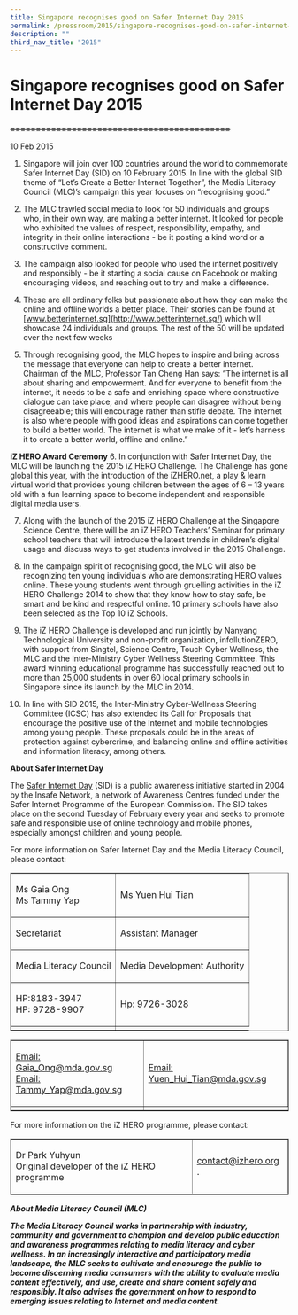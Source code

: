 ```yaml
---
title: Singapore recognises good on Safer Internet Day 2015
permalink: /pressroom/2015/singapore-recognises-good-on-safer-internet-day/
description: ""
third_nav_title: "2015"
---
```

# Singapore recognises good on Safer Internet Day 2015
~~===========================================~~

10 Feb 2015

1.   Singapore will join over 100 countries around the world to commemorate Safer Internet Day (SID) on 10 February 2015. In line with the global SID theme of “Let’s Create a Better Internet Together”, the Media Literacy Council (MLC)’s campaign this year focuses on “recognising good.”

2.   The MLC trawled social media to look for 50 individuals and groups who, in their own way, are making a better internet. It looked for people who exhibited the values of respect, responsibility, empathy, and integrity in their online interactions - be it posting a kind word or a constructive comment.

3.   The campaign also looked for people who used the internet positively and responsibly - be it starting a social cause on Facebook or making encouraging videos, and reaching out to try and make a difference.

4.   These are all ordinary folks but passionate about how they can make the online and offline worlds a better place. Their stories can be found at [www.betterinternet.sg](http://www.betterinternet.sg/) which will showcase 24 individuals and groups. The rest of the 50 will be updated over the next few weeks

5.   Through recognising good, the MLC hopes to inspire and bring across the message that everyone can help to create a better internet. Chairman of the MLC, Professor Tan Cheng Han says: “The internet is all about sharing and empowerment. And for everyone to benefit from the internet, it needs to be a safe and enriching space where constructive dialogue can take place, and where people can disagree without being disagreeable; this will encourage rather than stifle debate. The internet is also where people with good ideas and aspirations can come together to build a better world. The internet is what we make of it - let’s harness it to create a better world, offline and online.”

**iZ HERO Award Ceremony**
6.   In conjunction with Safer Internet Day, the MLC will be launching the 2015 iZ HERO Challenge. The Challenge has gone global this year, with the introduction of the iZHERO.net, a play &amp; learn virtual world that provides young children between the ages of 6 – 13 years old with a fun learning space to become independent and responsible digital media users.

7.   Along with the launch of the 2015 iZ HERO Challenge at the Singapore Science Centre, there will be an iZ HERO Teachers’ Seminar for primary school teachers that will introduce the latest trends in children’s digital usage and discuss ways to get students involved in the 2015 Challenge.

8.   In the campaign spirit of recognising good, the MLC will also be recognizing ten young individuals who are demonstrating HERO values online. These young students went through gruelling activities in the iZ HERO Challenge 2014 to show that they know how to stay safe, be smart and be kind and respectful online. 10 primary schools have also been selected as the Top 10 iZ Schools.

9.   The iZ HERO Challenge is developed and run jointly by Nanyang Technological University and non-profit organization, infollutionZERO, with support from Singtel, Science Centre, Touch Cyber Wellness, the MLC and the Inter-Ministry Cyber Wellness Steering Committee. This award winning educational programme has successfully reached out to more than 25,000 students in over 60 local primary schools in Singapore since its launch by the MLC in 2014.

10.   In line with SID 2015, the Inter-Ministry Cyber-Wellness Steering Committee (ICSC) has also extended its Call for Proposals that encourage the positive use of the Internet and mobile technologies among young people. These proposals could be in the areas of protection against cybercrime, and balancing online and offline activities and information literacy, among others.

**About Safer Internet Day**

The [Safer Internet Day](http://www.saferinternetday.org/web/guest/about) (SID) is a public awareness initiative started in 2004 by the Insafe Network, a network of Awareness Centres funded under the Safer Internet Programme of the European Commission. The SID takes place on the second Tuesday of February every year and seeks to promote safe and responsible use of online technology and mobile phones, especially amongst children and young people.

For more information on Safer Internet Day and the Media Literacy Council, please contact:


<table border="1"><tbody><tr><td><p><span>Ms Gaia Ong<br>Ms Tammy Yap</span></p></td><td><p><span>Ms Yuen Hui Tian</span></p></td></tr><tr><td><p><span>Secretariat</span></p></td><td><p><span>Assistant Manager</span></p></td></tr><tr><td><p><span>Media Literacy Council</span></p></td><td><p><span>Media Development Authority</span></p></td></tr><tr><td><p><span>HP:8183-3947<br>HP: 9728-9907</span></p></td><td><p><span>Hp: 9726-3028</span></p></td></tr><tr><td></td></tr></tbody></table><table border="1"><tbody><tr><td><p><span><a href="mailto:Gaia_Ong@mda.gov.sg">Email: Gaia_Ong@mda.gov.sg</a><br><a href="mailto:Tammy_Yap@mda.gov.sg">Email: Tammy_Yap@mda.gov.sg</a></span></p></td><td><p><span><a href="mailto:Yuen_Hui_Tian@mda.gov.sg">Email: Yuen_Hui_Tian@mda.gov.sg</a></span></p></td></tr><tr><td></td></tr></tbody></table>
 
 For more information on the iZ HERO programme, please contact:

<table border="1"><tbody><tr><td><p><span>Dr Park Yuhyun<br>Original developer of the iZ HERO programme</span></p></td><td><p><span><a href="mailto:contact@izhero.org">contact@izhero.org </a>.</span></p></td></tr></tbody></table>

_**About Media Literacy Council (MLC)**_&nbsp;

_**The Media Literacy Council works in partnership with industry, community and government to champion and develop public education and awareness programmes relating to media literacy and cyber wellness. In an increasingly interactive and participatory media landscape, the MLC seeks to cultivate and encourage the public to become discerning media consumers with the ability to evaluate media content effectively, and use, create and share content safely and responsibly. It also advises the government on how to respond to emerging issues relating to Internet and media content.**_